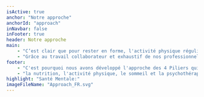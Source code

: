 ```yaml
---
isActive: true
anchor: "Notre approche"
anchorId: "approach"
inNavbar: false
inFooter: true
header: Notre approche
main:
    - "C’est clair que pour rester en forme, l'activité physique régulière est essentiel. Par contre, si vous voulez optimiser les résultats, vous devez avoir un bon régime alimentaire et des bonnes habitudes de sommeil. Le cerveau suit le même concept. La vie nous confronte constamment à des obstacles que nous devons évaluer et auxquels nous devons réagir, et si nous ne sommes pas dans un état mental optimal, nous n’avons pas accès aux meilleurs outils à notre disposition."
    - "Grâce au travail collaborateur et exhaustif de nos professionnels dévoués dans les domaines de la nutrition, de l'activité physique, du sommeil et de la psychothérapie, nous convergeons vers un objectif commun: l’amélioration et le maintien de ce que nous appelons votre Vitalité Mentale."
footer:
    - "C'est pourquoi nous avons développé l'approche des 4 Piliers qui, selon nous, englobe les principaux facteurs vous permettant d’atteindre une bonne "
    - "la nutrition, l'activité physique, le sommeil et la psychothérapie"
highlight: "Santé Mentale:"
imageFileName: "Approach_FR.svg"
---
```

